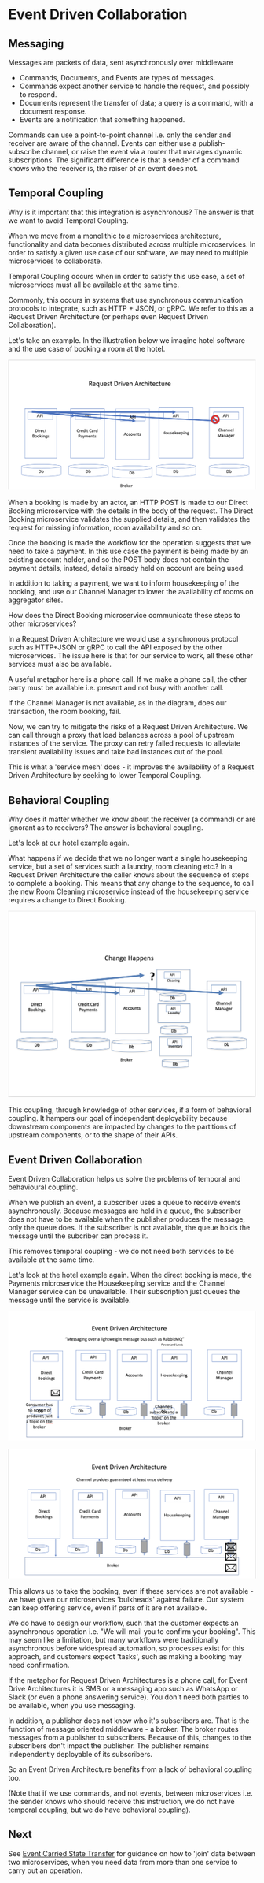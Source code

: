 # Event Driven Collaboration

## Messaging

Messages are packets of data, sent asynchronously over middleware

-   Commands, Documents, and Events are types of messages.
-   Commands expect another service to handle the request, and possibly to respond.
-   Documents represent the transfer of data; a query is a command, with a document response.
-   Events are a notification that something happened.

Commands can use a point-to-point channel i.e. only the sender and receiver are aware of the channel. Events can either use a publish-subscribe channel, or raise the event via a router that manages
dynamic subscriptions. The significant difference is that a sender of a command knows who the receiver is, the raiser of an event does not.

## Temporal Coupling

Why is it important that this integration is asynchronous? The answer is that we want to avoid Temporal Coupling.

When we move from a monolithic to a microservices architecture, functionality and data becomes distributed across multiple microservices. In order to satisfy a given use case of our software, we
may need to multiple microservices to collaborate.

Temporal Coupling occurs when in order to satisfy this use case, a set of microservices must all be available at the same time.

Commonly, this occurs in systems that use synchronous communication protocols to integrate, such as HTTP + JSON, or gRPC. We refer to this as a Request Driven Architecture (or perhaps even Request Driven Collaboration).

Let\'s take an example. In the illustration below we imagine hotel software and the use case of booking a room at the hotel.

![RequestDrivenArchitecture](_static/images/RequestDrivenArchitecture.png)

When a booking is made by an actor, an HTTP POST is made to our Direct Booking microservice with the details in the body of the request. The Direct Booking microservice validates the supplied details, and then
validates the request for missing information, room availability and so on.

Once the booking is made the workflow for the operation suggests that we need to take a payment. In this use case the payment is being made by an existing account holder, and so the POST body does not contain the
payment details, instead, details already held on account are being used.

In addition to taking a payment, we want to inform housekeeping of the booking, and use our Channel Manager to lower the availability of rooms on aggregator sites.

How does the Direct Booking microservice communicate these steps to other microservices?

In a Request Driven Architecture we would use a synchronous protocol such as HTTP+JSON or gRPC to call the API exposed by the other microservices. The issue here is that for our service to work, all these other services must also be available.

A useful metaphor here is a phone call. If we make a phone call, the other party must be available i.e. present and not busy with another call.

If the Channel Manager is not available, as in the diagram, does our transaction, the room booking, fail.

Now, we can try to mitigate the risks of a Request Driven Architecture. We can call through a proxy that load balances across a pool of upstream instances of the service. The proxy can retry failed requests to
alleviate transient availability issues and take bad instances out of the pool.

This is what a \'service mesh\' does - it improves the availability of a Request Driven Architecture by seeking to lower Temporal Coupling.

## Behavioral Coupling

Why does it matter whether we know about the receiver (a command) or are ignorant as to receivers? The answer is behavioral coupling.

Let\'s look at our hotel example again.

What happens if we decide that we no longer want a single housekeeping service, but a set of services such a laundry, room cleaning etc.? In a Request Driven Architecture the caller knows about the sequence of  steps to complete a booking. This means that any change to the sequence, to call the new Room Cleaning microservice instead of the housekeeping service requires a change to Direct Booking.

![BehavioralCoupling](_static/images/BehavioralCoupling.png)

This coupling, through knowledge of other services, if a form of behavioral coupling. It hampers our goal of independent deployability because downstream components are impacted by changes to the partitions of upstream components, or to the shape of their APIs.

## Event Driven Collaboration

Event Driven Collaboration helps us solve the problems of temporal and behavioural coupling.

When we publish an event, a subscriber uses a queue to receive events asynchronously. Because messages are held in a queue, the subscriber does not have to be available when the publisher produces the message,
only the queue does. If the subscriber is not available, the queue holds the message until the subcriber can process it.

This removes temporal coupling - we do not need both services to be available at the same time.

Let\'s look at the hotel example again. When the direct booking is made, the Payments microservice the Housekeeping service and the Channel Manager service can be unavailable. Their subscription just queues the
message until the service is available.

![EventDrivenArchitecture1](_static/images/EventDrivenArchitecture1.png)

![EventDrivenArchitecture2](_static/images/EventDrivenArchitecture2.png)

This allows us to take the booking, even if these services are not  available - we have given our microservices \'bulkheads\' against failure. Our system can keep offering service, even if parts of it are
not available.

We do have to design our workflow, such that the customer expects an asynchronous operation i.e. \"We will mail you to confirm your booking\". This may seem like a limitation, but many workflows were
traditionally asynchronous before widespread automation, so processes exist for this approach, and customers expect \'tasks\', such as making a booking may need confirmation.

If the metaphor for Request Driven Architectures is a phone call, for Event Drive Architectures it is SMS or a messaging app such as WhatsApp or Slack (or even a phone answering service). You don\'t need both
parties to be available, when you use messaging.

In addition, a publisher does not know who it\'s subscribers are. That is the function of message oriented middleware - a broker. The broker routes messages from a publisher to subscribers. Because of this,
changes to the subscribers don\'t impact the publisher. The publisher remains independently deployable of its subscribers.

So an Event Driven Architecture benefits from a lack of behavioral coupling too.

(Note that if we use commands, and not events, between microservices i.e. the sender knows who should receive this instruction, we do not have temporal coupling, but we do have behavioral coupling).

## Next

See [Event Carried State Transfer](EventCarriedStateTransfer.html) for guidance on how to \'join\' data between two microservices, when you need data from more than one service to carry out an operation.
